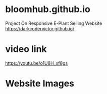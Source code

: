 # bloomhub.github.io
Project On Responsive E-Plant Selling Website
https://darkcodervictor.github.io/

# video link
https://youtu.be/o1U8H_xf8gs

# Website Images
